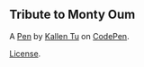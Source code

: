 Tribute to Monty Oum
--------------------


A [Pen](http://codepen.io/kallentu/pen/xOzybX) by [Kallen Tu](http://codepen.io/kallentu) on [CodePen](http://codepen.io/).

[License](http://codepen.io/kallentu/pen/xOzybX/license).